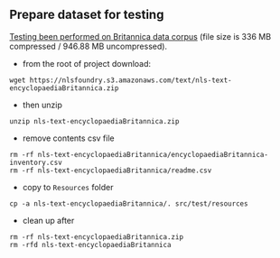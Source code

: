 ## Prepare dataset for testing
[Testing been performed on Britannica data corpus](https://nlsfoundry.s3.amazonaws.com/text/nls-text-encyclopaediaBritannica.zip)
(file size is 336 MB compressed / 946.88 MB uncompressed).

- from the root of project download:
```text
wget https://nlsfoundry.s3.amazonaws.com/text/nls-text-encyclopaediaBritannica.zip
```
- then unzip
```text
unzip nls-text-encyclopaediaBritannica.zip
```
- remove contents csv file
```text
rm -rf nls-text-encyclopaediaBritannica/encyclopaediaBritannica-inventory.csv
rm -rf nls-text-encyclopaediaBritannica/readme.csv
```
- copy to `Resources` folder
```text
cp -a nls-text-encyclopaediaBritannica/. src/test/resources
```
- clean up after
```text
rm -rf nls-text-encyclopaediaBritannica.zip
rm -rfd nls-text-encyclopaediaBritannica
```

